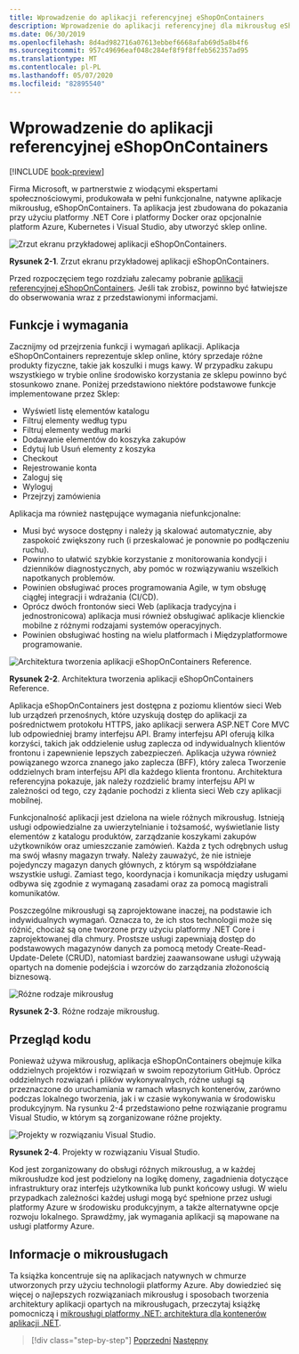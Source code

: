```yaml
---
title: Wprowadzenie do aplikacji referencyjnej eShopOnContainers
description: Wprowadzenie do aplikacji referencyjnej dla mikrousług eShopOnContainers Cloud Native dla ASP.NET Core i platformy Azure.
ms.date: 06/30/2019
ms.openlocfilehash: 8d4ad982716a07613ebbef6668afab69d5a8b4f6
ms.sourcegitcommit: 957c49696eaf048c284ef8f9f8ffeb562357ad95
ms.translationtype: MT
ms.contentlocale: pl-PL
ms.lasthandoff: 05/07/2020
ms.locfileid: "82895540"
---
```

# <a name="introducing-eshoponcontainers-reference-app"></a>Wprowadzenie do aplikacji referencyjnej eShopOnContainers

[!INCLUDE [book-preview](../../../includes/book-preview.md)]

Firma Microsoft, w partnerstwie z wiodącymi ekspertami społecznościowymi, produkowała w pełni funkcjonalne, natywne aplikacje mikrousług, eShopOnContainers. Ta aplikacja jest zbudowana do pokazania przy użyciu platformy .NET Core i platformy Docker oraz opcjonalnie platform Azure, Kubernetes i Visual Studio, aby utworzyć sklep online.

![Zrzut ekranu przykładowej aplikacji eShopOnContainers.](./media/eshoponcontainers-sample-app-screenshot.png)

**Rysunek 2-1**. Zrzut ekranu przykładowej aplikacji eShopOnContainers.

Przed rozpoczęciem tego rozdziału zalecamy pobranie [aplikacji referencyjnej eShopOnContainers](https://github.com/dotnet-architecture/eShopOnContainers). Jeśli tak zrobisz, powinno być łatwiejsze do obserwowania wraz z przedstawionymi informacjami.

## <a name="features-and-requirements"></a>Funkcje i wymagania

Zacznijmy od przejrzenia funkcji i wymagań aplikacji. Aplikacja eShopOnContainers reprezentuje sklep online, który sprzedaje różne produkty fizyczne, takie jak koszulki i mugs kawy. W przypadku zakupu wszystkiego w trybie online środowisko korzystania ze sklepu powinno być stosunkowo znane. Poniżej przedstawiono niektóre podstawowe funkcje implementowane przez Sklep:

- Wyświetl listę elementów katalogu
- Filtruj elementy według typu
- Filtruj elementy według marki
- Dodawanie elementów do koszyka zakupów
- Edytuj lub Usuń elementy z koszyka
- Checkout
- Rejestrowanie konta
- Zaloguj się
- Wyloguj
- Przejrzyj zamówienia

Aplikacja ma również następujące wymagania niefunkcjonalne:

- Musi być wysoce dostępny i należy ją skalować automatycznie, aby zaspokoić zwiększony ruch (i przeskalować je ponownie po podłączeniu ruchu).
- Powinno to ułatwić szybkie korzystanie z monitorowania kondycji i dzienników diagnostycznych, aby pomóc w rozwiązywaniu wszelkich napotkanych problemów.
- Powinien obsługiwać proces programowania Agile, w tym obsługę ciągłej integracji i wdrażania (CI/CD).
- Oprócz dwóch frontonów sieci Web (aplikacja tradycyjna i jednostronicowa) aplikacja musi również obsługiwać aplikacje klienckie mobilne z różnymi rodzajami systemów operacyjnych.
- Powinien obsługiwać hosting na wielu platformach i Międzyplatformowe programowanie.

![Architektura tworzenia aplikacji eShopOnContainers Reference.](./media/eshoponcontainers-development-architecture.png)

**Rysunek 2-2**. Architektura tworzenia aplikacji eShopOnContainers Reference.

Aplikacja eShopOnContainers jest dostępna z poziomu klientów sieci Web lub urządzeń przenośnych, które uzyskują dostęp do aplikacji za pośrednictwem protokołu HTTPS, jako aplikacji serwera ASP.NET Core MVC lub odpowiedniej bramy interfejsu API. Bramy interfejsu API oferują kilka korzyści, takich jak oddzielenie usług zaplecza od indywidualnych klientów frontonu i zapewnienie lepszych zabezpieczeń. Aplikacja używa również powiązanego wzorca znanego jako zaplecza (BFF), który zaleca Tworzenie oddzielnych bram interfejsu API dla każdego klienta frontonu. Architektura referencyjna pokazuje, jak należy rozdzielić bramy interfejsu API w zależności od tego, czy żądanie pochodzi z klienta sieci Web czy aplikacji mobilnej.

Funkcjonalność aplikacji jest dzielona na wiele różnych mikrousług. Istnieją usługi odpowiedzialne za uwierzytelnianie i tożsamość, wyświetlanie listy elementów z katalogu produktów, zarządzanie koszykami zakupów użytkowników oraz umieszczanie zamówień. Każda z tych odrębnych usług ma swój własny magazyn trwały. Należy zauważyć, że nie istnieje pojedynczy magazyn danych głównych, z którym są współdziałane wszystkie usługi. Zamiast tego, koordynacja i komunikacja między usługami odbywa się zgodnie z wymaganą zasadami oraz za pomocą magistrali komunikatów.

Poszczególne mikrousługi są zaprojektowane inaczej, na podstawie ich indywidualnych wymagań. Oznacza to, że ich stos technologii może się różnić, chociaż są one tworzone przy użyciu platformy .NET Core i zaprojektowanej dla chmury. Prostsze usługi zapewniają dostęp do podstawowych magazynów danych za pomocą metody Create-Read-Update-Delete (CRUD), natomiast bardziej zaawansowane usługi używają opartych na domenie podejścia i wzorców do zarządzania złożonością biznesową.

![Różne rodzaje mikrousług](./media/different-kinds-of-microservices.png)

**Rysunek 2-3**. Różne rodzaje mikrousług.

## <a name="overview-of-the-code"></a>Przegląd kodu

Ponieważ używa mikrousług, aplikacja eShopOnContainers obejmuje kilka oddzielnych projektów i rozwiązań w swoim repozytorium GitHub. Oprócz oddzielnych rozwiązań i plików wykonywalnych, różne usługi są przeznaczone do uruchamiania w ramach własnych kontenerów, zarówno podczas lokalnego tworzenia, jak i w czasie wykonywania w środowisku produkcyjnym. Na rysunku 2-4 przedstawiono pełne rozwiązanie programu Visual Studio, w którym są zorganizowane różne projekty.

![Projekty w rozwiązaniu Visual Studio.](./media/projects-in-visual-studio-solution.png)

**Rysunek 2-4**. Projekty w rozwiązaniu Visual Studio.

Kod jest zorganizowany do obsługi różnych mikrousług, a w każdej mikrousłudze kod jest podzielony na logikę domeny, zagadnienia dotyczące infrastruktury oraz interfejs użytkownika lub punkt końcowy usługi. W wielu przypadkach zależności każdej usługi mogą być spełnione przez usługi platformy Azure w środowisku produkcyjnym, a także alternatywne opcje rozwoju lokalnego. Sprawdźmy, jak wymagania aplikacji są mapowane na usługi platformy Azure.

## <a name="understanding-microservices"></a>Informacje o mikrousługach

Ta książka koncentruje się na aplikacjach natywnych w chmurze utworzonych przy użyciu technologii platformy Azure. Aby dowiedzieć się więcej o najlepszych rozwiązaniach mikrousług i sposobach tworzenia architektury aplikacji opartych na mikrousługach, przeczytaj książkę pomocniczą i [mikrousługi platformy .NET: architektura dla kontenerów aplikacji .NET](https://dotnet.microsoft.com/download/thank-you/microservices-architecture-ebook).

>[!div class="step-by-step"]
>[Poprzedni](candidate-apps.md)
>[Następny](map-eshoponcontainers-azure-services.md)
